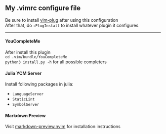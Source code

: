 ## My .vimrc configure file  
Be sure to install [vim-plug](https://github.com/junegunn/vim-plug) after using this configuration  
After that, do `:PlugInstall` to install whatever plugin it configures

-----
#### YouCompleteMe  

After install this plugin  
`cd .vim/bundle/YouCompleteMe`  
`python3 install.py -h` for all possible completers  

#### Julia YCM Server

Install following packages in julia:
* `LanguageServer`
* `StaticLint`
* `SymbolServer`

#### Markdown Preview

Visit [markdown-preview.nvim](https://github.com/iamcco/markdown-preview.nvim) for installation instructions

